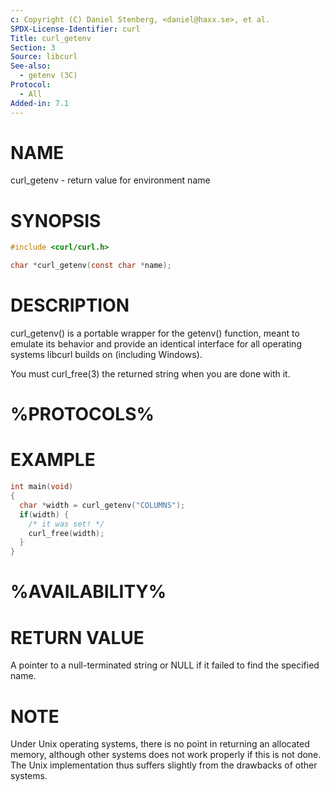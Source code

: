```yaml
---
c: Copyright (C) Daniel Stenberg, <daniel@haxx.se>, et al.
SPDX-License-Identifier: curl
Title: curl_getenv
Section: 3
Source: libcurl
See-also:
  - getenv (3C)
Protocol:
  - All
Added-in: 7.1
---
```


# NAME

curl_getenv - return value for environment name

# SYNOPSIS

~~~c
#include <curl/curl.h>

char *curl_getenv(const char *name);
~~~

# DESCRIPTION

curl_getenv() is a portable wrapper for the getenv() function, meant to
emulate its behavior and provide an identical interface for all operating
systems libcurl builds on (including Windows).

You must curl_free(3) the returned string when you are done with it.

# %PROTOCOLS%

# EXAMPLE

~~~c
int main(void)
{
  char *width = curl_getenv("COLUMNS");
  if(width) {
    /* it was set! */
    curl_free(width);
  }
}
~~~

# %AVAILABILITY%

# RETURN VALUE

A pointer to a null-terminated string or NULL if it failed to find the
specified name.

# NOTE

Under Unix operating systems, there is no point in returning an allocated
memory, although other systems does not work properly if this is not done. The
Unix implementation thus suffers slightly from the drawbacks of other systems.
